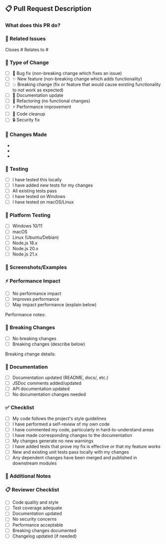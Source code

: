 ## 📋 Pull Request Description

### What does this PR do?
<!-- Briefly describe what this pull request accomplishes -->

### 🔗 Related Issues
<!-- Link to any related issues using #issue_number -->
Closes #
Relates to #

### 🧪 Type of Change
<!-- Mark the relevant option with an [x] -->
- [ ] 🐛 Bug fix (non-breaking change which fixes an issue)
- [ ] ✨ New feature (non-breaking change which adds functionality)
- [ ] 💥 Breaking change (fix or feature that would cause existing functionality to not work as expected)
- [ ] 📝 Documentation update
- [ ] 🔧 Refactoring (no functional changes)
- [ ] ⚡ Performance improvement
- [ ] 🧹 Code cleanup
- [ ] 🔒 Security fix

### 🎯 Changes Made
<!-- List the specific changes made in this PR -->
- 
- 
- 

### 🧪 Testing
<!-- Describe how you tested your changes -->
- [ ] I have tested this locally
- [ ] I have added new tests for my changes
- [ ] All existing tests pass
- [ ] I have tested on Windows
- [ ] I have tested on macOS/Linux

### 📱 Platform Testing
<!-- Check all platforms where you've tested -->
- [ ] Windows 10/11
- [ ] macOS
- [ ] Linux (Ubuntu/Debian)
- [ ] Node.js 18.x
- [ ] Node.js 20.x
- [ ] Node.js 21.x

### 📸 Screenshots/Examples
<!-- If applicable, add screenshots or code examples -->

### ⚡ Performance Impact
<!-- If applicable, describe any performance implications -->
- [ ] No performance impact
- [ ] Improves performance
- [ ] May impact performance (explain below)

Performance notes:
<!-- Add any performance-related notes here -->

### 🔄 Breaking Changes
<!-- If this introduces breaking changes, describe them -->
- [ ] No breaking changes
- [ ] Breaking changes (describe below)

Breaking change details:
<!-- Describe any breaking changes and migration steps -->

### 📝 Documentation
<!-- Check if documentation needs to be updated -->
- [ ] Documentation updated (README, docs/, etc.)
- [ ] JSDoc comments added/updated
- [ ] API documentation updated
- [ ] No documentation changes needed

### ✅ Checklist
<!-- Ensure all items are checked before submitting -->
- [ ] My code follows the project's style guidelines
- [ ] I have performed a self-review of my own code
- [ ] I have commented my code, particularly in hard-to-understand areas
- [ ] I have made corresponding changes to the documentation
- [ ] My changes generate no new warnings
- [ ] I have added tests that prove my fix is effective or that my feature works
- [ ] New and existing unit tests pass locally with my changes
- [ ] Any dependent changes have been merged and published in downstream modules

### 🎉 Additional Notes
<!-- Add any additional notes, concerns, or context -->

### 📋 Reviewer Checklist
<!-- For reviewers - do not modify -->
- [ ] Code quality and style
- [ ] Test coverage adequate
- [ ] Documentation updated
- [ ] No security concerns
- [ ] Performance acceptable
- [ ] Breaking changes documented
- [ ] Changelog updated (if needed)